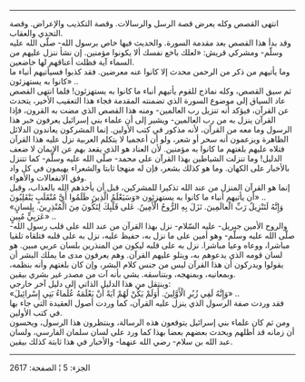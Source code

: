 ------------------------------------------------------------------------

انتهى القصص وكله يعرض قصة الرسل والرسالات. وقصة التكذيب والإعراض. وقصة
التحدي والعقاب.  
وقد بدأ هذا القصص بعد مقدمة السورة. والحديث فيها خاص برسول الله- صلّى
الله عليه وسلّم- ومشركي قريش: «لعلك باخع نفسك ألا يكونوا مؤمنين. إن نشأ
ننزل عليهم من السماء آية فظلت أعناقهم لها خاضعين.  
وما يأتيهم من ذكر من الرحمن محدث إلا كانوا عنه معرضين. فقد كذبوا
فسيأتيهم أنباء ما كانوا به يستهزئون» ..  
ثم سيق القصص، وكله نماذج للقوم يأتيهم أنباء ما كانوا به يستهزئون! فلما
انتهى القصص عاد السياق إلى موضوع السورة الذي تضمنته المقدمة فجاء هذا
التعقيب الأخير، يتحدث عن القرآن، فيؤكد أنه تنزيل رب العالمين- ومنه هذا
القصص الذي مضت به القرون، فإذا القرآن ينزل به من رب العالمين- ويشير إلى
أن علماء بني إسرائيل يعرفون خبر هذا الرسول وما معه من القرآن، لأنه مذكور
في كتب الأولين. إنما المشركون يعاندون الدلائل الظاهرة ويزعمون أنه سحر أو
شعر، ولو أن أعجميا لا يتكلم العربية نزل عليه هذا القرآن فتلاه عليهم
بلغتهم ما كانوا به مؤمنين. لأن العناد هو الذي يقعد بهم عن الإيمان لا ضعف
الدليل! وما تنزلت الشياطين بهذا القرآن على محمد- صلّى الله عليه وسلّم- كما
تتنزل بالأخبار على الكهان. وما هو كذلك بشعر، فإن له منهجا ثابتا والشعراء
يهيمون في كل واد وفق الانفعالات والأهواء.  
إنما هو القرآن المنزل من عند الله تذكيرا للمشركين، قبل أن يأخذهم الله
بالعذاب، وقبل أن يأتيهم أنباء ما كانوا به يستهزئون «وَسَيَعْلَمُ الَّذِينَ ظَلَمُوا
أَيَّ مُنْقَلَبٍ يَنْقَلِبُونَ» ..  
«وَإِنَّهُ لَتَنْزِيلُ رَبِّ الْعالَمِينَ. نَزَلَ بِهِ الرُّوحُ الْأَمِينُ. عَلى قَلْبِكَ لِتَكُونَ مِنَ
الْمُنْذِرِينَ. بِلِسانٍ عَرَبِيٍّ مُبِينٍ» ..  
والروح الأمين جبريل- عليه السّلام- نزل بهذا القرآن من عند الله على قلب
رسول الله- صلّى الله عليه وسلّم- وهو أمين على ما نزل به، حفيظ عليه، نزل به
على قلبه فتلقاه تلقيا مباشرا، ووعاه وعيا مباشرا. نزل به على قلبه ليكون
من المنذرين بلسان عربي مبين. هو لسان قومه الذي يدعوهم به، ويتلو عليهم
القرآن. وهم يعرفون مدى ما يملك البشر أن يقولوا ويدركون أن هذا القرآن ليس
من جنس كلام البشر، وإن كان بلغتهم وأنه بنظمه، وبمعانيه، وبمنهجه،
وبتناسقه. يشي بأنه آت من مصدر غير بشري بيقين.  
وينتقل من هذا الدليل الذاتي إلى دليل آخر خارجي:  
«وَإِنَّهُ لَفِي زُبُرِ الْأَوَّلِينَ. أَوَلَمْ يَكُنْ لَهُمْ آيَةً أَنْ يَعْلَمَهُ عُلَماءُ بَنِي إِسْرائِيلَ» ..  
فقد وردت صفة الرسول الذي ينزل عليه القرآن، كما وردت أصول العقيدة التي
جاء بها في كتب الأولين.  
ومن ثم كان علماء بني إسرائيل يتوقعون هذه الرسالة، وينتظرون هذا الرسول،
ويحسون أن زمانه قد أظلهم ويحدث بعضهم بعضا بهذا كما ورد على لسان سلمان
الفارسي، ولسان عبد الله بن سلام- رضي الله عنهما- والأخبار في هذا ثابتة
كذلك بيقين.

------------------------------------------------------------------------

الجزء: 5 ¦ الصفحة: 2617
